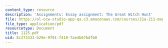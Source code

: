 ```yaml
---
content_type: resource
description: 'Assignments: Essay assignment: The Great Witch Hunt'
file: https://ol-ocw-studio-app-qa.s3.amazonaws.com/courses/21a-211-magic-witchcraft-and-the-spirit-world-fall-2003/8c273333b29e9f91f4107ae4b67bdfb0_1125.pdf
file_type: application/pdf
resourcetype: Document
title: 1125.pdf
uid: 8c273333-b29e-9f91-f410-7ae4b67bdfb0
---
```

